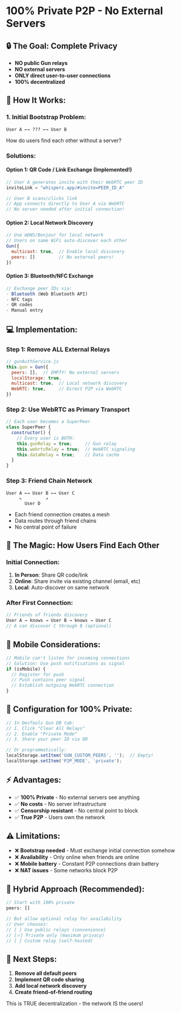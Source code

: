 # 100% Private P2P - No External Servers

## 🔒 The Goal: Complete Privacy
- **NO public Gun relays**
- **NO external servers**
- **ONLY direct user-to-user connections**
- **100% decentralized**

## 🚀 How It Works:

### **1. Initial Bootstrap Problem:**
```
User A ←→ ??? ←→ User B
```
How do users find each other without a server?

### **Solutions:**

#### **Option 1: QR Code / Link Exchange (Implemented!)**
```javascript
// User A generates invite with their WebRTC peer ID
inviteLink = "whisperz.app/#invite=PEER_ID_A"

// User B scans/clicks link
// App connects directly to User A via WebRTC
// No server needed after initial connection!
```

#### **Option 2: Local Network Discovery**
```javascript
// Use mDNS/Bonjour for local network
// Users on same WiFi auto-discover each other
Gun({
  multicast: true,  // Enable local discovery
  peers: []         // No external peers!
})
```

#### **Option 3: Bluetooth/NFC Exchange**
```javascript
// Exchange peer IDs via:
- Bluetooth (Web Bluetooth API)
- NFC tags
- QR codes
- Manual entry
```

## 💻 Implementation:

### **Step 1: Remove ALL External Relays**
```javascript
// gunAuthService.js
this.gun = Gun({
  peers: [],  // EMPTY! No external servers
  localStorage: true,
  multicast: true,  // Local network discovery
  WebRTC: true,     // Direct P2P via WebRTC
})
```

### **Step 2: Use WebRTC as Primary Transport**
```javascript
// Each user becomes a SuperPeer
class SuperPeer {
  constructor() {
    // Every user is BOTH:
    this.gunRelay = true;     // Gun relay
    this.webrtcRelay = true;  // WebRTC signaling
    this.dataRelay = true;    // Data cache
  }
}
```

### **Step 3: Friend Chain Network**
```
User A ←→ User B ←→ User C
     ↖         ↗
       User D
```
- Each friend connection creates a mesh
- Data routes through friend chains
- No central point of failure

## 🎯 The Magic: How Users Find Each Other

### **Initial Connection:**
1. **In Person**: Share QR code/link
2. **Online**: Share invite via existing channel (email, etc)
3. **Local**: Auto-discover on same network

### **After First Connection:**
```javascript
// Friends of friends discovery
User A → knows → User B → knows → User C
// A can discover C through B (optional)
```

## 📱 Mobile Considerations:

```javascript
// Mobile can't listen for incoming connections
// Solution: Use push notifications as signal
if (isMobile) {
  // Register for push
  // Push contains peer signal
  // Establish outgoing WebRTC connection
}
```

## 🔧 Configuration for 100% Private:

```javascript
// In DevTools Gun DB tab:
// 1. Click "Clear All Relays"
// 2. Enable "Private Mode"
// 3. Share your peer ID via QR

// Or programmatically:
localStorage.setItem('GUN_CUSTOM_PEERS', '');  // Empty!
localStorage.setItem('P2P_MODE', 'private');
```

## ⚡ Advantages:
- ✅ **100% Private** - No external servers see anything
- ✅ **No costs** - No server infrastructure
- ✅ **Censorship resistant** - No central point to block
- ✅ **True P2P** - Users own the network

## ⚠️ Limitations:
- ❌ **Bootstrap needed** - Must exchange initial connection somehow
- ❌ **Availability** - Only online when friends are online
- ❌ **Mobile battery** - Constant P2P connections drain battery
- ❌ **NAT issues** - Some networks block P2P

## 🎯 Hybrid Approach (Recommended):

```javascript
// Start with 100% private
peers: []

// But allow optional relay for availability
// User chooses:
// [ ] Use public relays (convenience)
// [✓] Private only (maximum privacy)
// [ ] Custom relay (self-hosted)
```

## 🚀 Next Steps:

1. **Remove all default peers**
2. **Implement QR code sharing**
3. **Add local network discovery**
4. **Create friend-of-friend routing**

This is TRUE decentralization - the network IS the users!